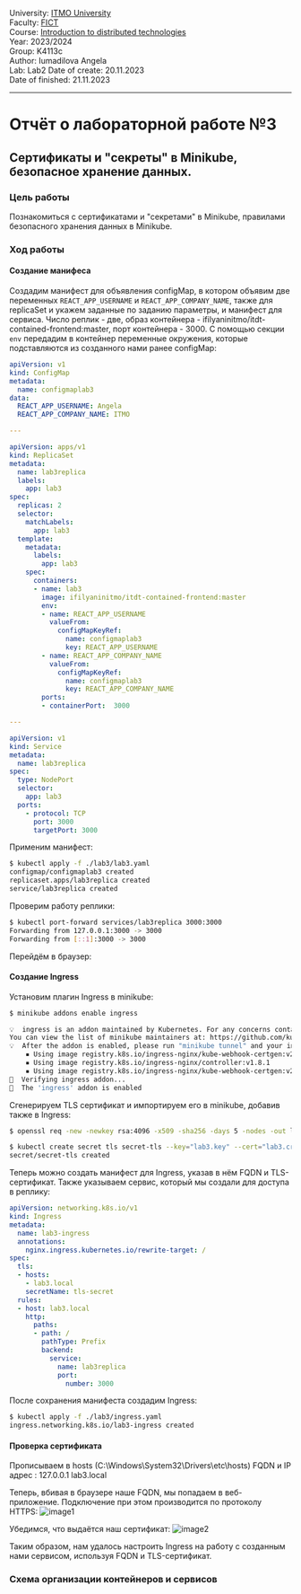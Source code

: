 University: [ITMO University](https://itmo.ru/ru/)  
Faculty: [FICT](https://fict.itmo.ru)  
Course: [Introduction to distributed technologies](https://github.com/itmo-ict-faculty/introduction-to-distributed-technologies)  
Year: 2023/2024  
Group: K4113c  
Author: Iumadilova Angela\
Lab: Lab2 
Date of create: 20.11.2023  
Date of finished: 21.11.2023
___
# Отчёт о лабораторной работе №3

## Сертификаты и "секреты" в Minikube, безопасное хранение данных.

### Цель работы

Познакомиться с сертификатами и "секретами" в Minikube, правилами безопасного хранения данных в Minikube.
### Ход работы

#### Создание манифеса
Создадим манифест для объявления configMap, в котором объявим две переменных `REACT_APP_USERNAME` и `REACT_APP_COMPANY_NAME`, также для replicaSet и укажем заданные по заданию параметры, и манифест для сервиса. Число реплик - две, образ контейнера - ifilyaninitmo/itdt-contained-frontend:master, порт контейнера - 3000. С помощью секции `env` передадим в контейнер переменные окружения, которые подставляются из созданного нами ранее configMap:
```yml
apiVersion: v1
kind: ConfigMap
metadata:
  name: configmaplab3
data:
  REACT_APP_USERNAME: Angela
  REACT_APP_COMPANY_NAME: ITMO

---

apiVersion: apps/v1
kind: ReplicaSet
metadata:
  name: lab3replica
  labels:
    app: lab3
spec:
  replicas: 2
  selector: 
    matchLabels:
      app: lab3
  template:
    metadata:
      labels:
        app: lab3
    spec:
      containers:
      - name: lab3
        image: ifilyaninitmo/itdt-contained-frontend:master
        env:
        - name: REACT_APP_USERNAME
          valueFrom:
            configMapKeyRef:
              name: configmaplab3
              key: REACT_APP_USERNAME
        - name: REACT_APP_COMPANY_NAME
          valueFrom:
            configMapKeyRef:
              name: configmaplab3
              key: REACT_APP_COMPANY_NAME
        ports:
        - containerPort:  3000

---

apiVersion: v1
kind: Service
metadata:
  name: lab3replica
spec:
  type: NodePort
  selector:
    app: lab3
  ports:
    - protocol: TCP
      port: 3000
      targetPort: 3000
```
Применим манифест:
```bash
$ kubectl apply -f ./lab3/lab3.yaml
configmap/configmaplab3 created
replicaset.apps/lab3replica created
service/lab3replica created
```

Проверим работу реплики:
```bash
$ kubectl port-forward services/lab3replica 3000:3000
Forwarding from 127.0.0.1:3000 -> 3000
Forwarding from [::1]:3000 -> 3000
```
Перейдём в браузер:

#### Создание Ingress
Установим плагин Ingress в minikube:
```bash
$ minikube addons enable ingress

💡  ingress is an addon maintained by Kubernetes. For any concerns contact minikube on GitHub.
You can view the list of minikube maintainers at: https://github.com/kubernetes/minikube/blob/master/OWNERS
💡  After the addon is enabled, please run "minikube tunnel" and your ingress resources would be available at "127.0.0.1"
    ▪ Using image registry.k8s.io/ingress-nginx/kube-webhook-certgen:v20230407
    ▪ Using image registry.k8s.io/ingress-nginx/controller:v1.8.1
    ▪ Using image registry.k8s.io/ingress-nginx/kube-webhook-certgen:v20230407
🔎  Verifying ingress addon...
🌟  The 'ingress' addon is enabled
```
Сгенерируем TLS сертификат и импортируем его в minikube, добавив также в Ingress:
```bash
$ openssl req -new -newkey rsa:4096 -x509 -sha256 -days 5 -nodes -out lab3.crt -keyout

$ kubectl create secret tls secret-tls --key="lab3.key" --cert="lab3.crt"
secret/secret-tls created
```
Теперь можно создать манифест для Ingress, указав в нём FQDN и TLS-сертификат. Также указываем сервис, который мы создали для доступа в реплику:
```yml
apiVersion: networking.k8s.io/v1
kind: Ingress
metadata:
  name: lab3-ingress
  annotations:
    nginx.ingress.kubernetes.io/rewrite-target: /
spec:
  tls:
  - hosts:
    - lab3.local
    secretName: tls-secret
  rules:
  - host: lab3.local
    http:
      paths:
      - path: /
        pathType: Prefix
        backend:
          service:
            name: lab3replica
            port:
              number: 3000
```
После сохранения манифеста создадим Ingress:
```bash
$ kubectl apply -f ./lab3/ingress.yaml
ingress.networking.k8s.io/lab3-ingress created
```
#### Проверка сертификата

Прописываем в hosts (C:\Windows\System32\Drivers\etc\hosts) FQDN и IP адрес : 127.0.0.1 lab3.local

Теперь, вбивая в браузере наше FQDN, мы попадаем в веб-приложение. Подключение при этом производится по протоколу HTTPS:
![image1](https://github.com/msyuaa/2023_2024-introduction_to_distributed_technologies-k4113c_iumadilova_a_g/assets/97636484/9514b570-f376-4514-850e-af9f8f9e5e9f)


Убедимся, что выдаётся наш сертификат:
![image2](https://github.com/msyuaa/2023_2024-introduction_to_distributed_technologies-k4113c_iumadilova_a_g/assets/97636484/c4b47b55-ff56-46a2-ab63-2a12c8633a97)

Таким образом, нам удалось настроить Ingress на работу с созданным нами сервисом, используя FQDN и TLS-сертификат. 

### Схема организации контейнеров и сервисов


